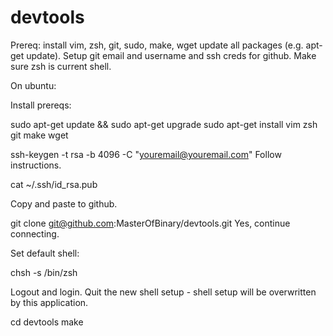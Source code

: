 # devtools

Prereq: install vim, zsh, git, sudo, make, wget update all packages (e.g. apt-get update). Setup git email and username and ssh creds for github. Make sure zsh is current shell.

On ubuntu:

Install prereqs:

sudo apt-get update && sudo apt-get upgrade
sudo apt-get install vim zsh git make wget

ssh-keygen -t rsa -b 4096 -C "youremail@youremail.com"
Follow instructions.

cat ~/.ssh/id_rsa.pub

Copy and paste to github.

git clone git@github.com:MasterOfBinary/devtools.git
Yes, continue connecting.

Set default shell:

chsh -s /bin/zsh

Logout and login.
Quit the new shell setup - shell setup will be overwritten by this application.

cd devtools
make
